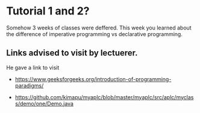 # Tutorial 1 and 2?
Somehow 3 weeks of classes were deffered. This week you learned about the difference of imperative programming vs declarative programming.

## Links advised to visit by lectuerer.
He gave a link to visit
+ https://www.geeksforgeeks.org/introduction-of-programming-paradigms/

+ https://github.com/kimapu/myaplc/blob/master/myaplc/src/aplc/myclass/demo/one/Demo.java